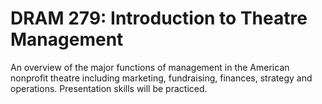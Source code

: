 # DRAM 279: Introduction to Theatre Management

An overview of the major functions of management in the American nonprofit theatre including marketing, fundraising, finances, strategy and operations. Presentation skills will be practiced.
